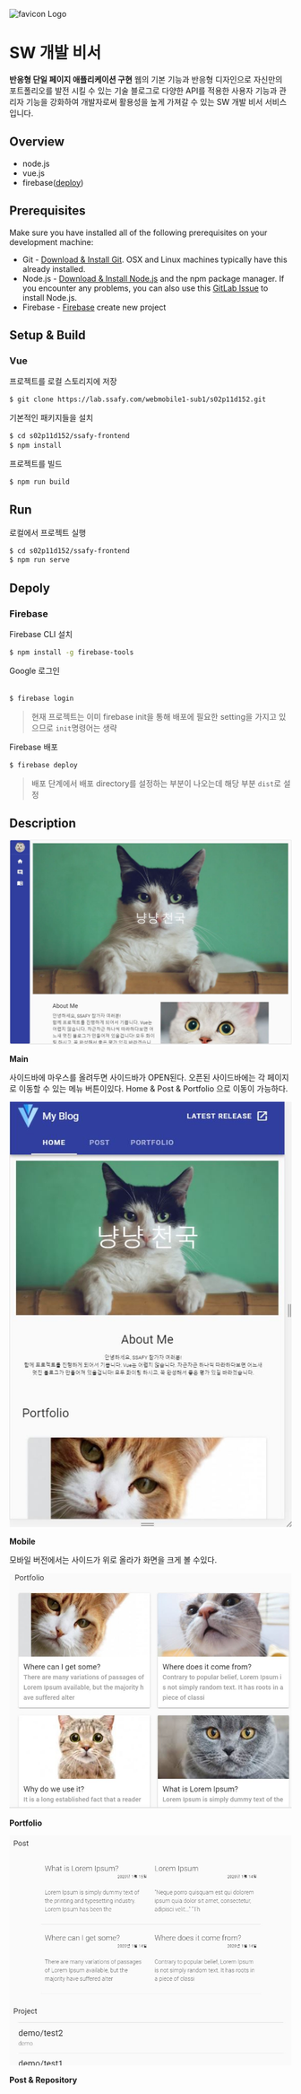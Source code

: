 ![favicon Logo](http://files.ciokorea.com/archive/images/201707/emoji_update_2017_9-100729321-large.jpg)

# SW 개발 비서

**반응형 단일 페이지 애플리케이션 구현**
웹의 기본 기능과 반응형 디자인으로 자신만의 포트폴리오를 발전 시킬 수 있는 기술 블로그로 다양한 API를 적용한 사용자 기능과 관리자 기능을 강화하여 개발자로써 활용성을 높게 가져갈 수 있는 SW 개발 비서 서비스입니다.



## Overview

- node.js
- vue.js
- firebase([deploy](https://neungle-webservice.firebaseapp.com/))



## Prerequisites

Make sure you have installed all of the following prerequisites on your development machine:
 - Git - [Download & Install Git](https://git-scm.com/downloads). OSX and Linux machines typically have this already installed.
 - Node.js - [Download & Install Node.js](https://nodejs.org/en/download/) and the npm package manager. If you encounter any problems, you can also use this [GitLab Issue](https://lab.ssafy.com/webmobile1-sub1/s02p11d152/issues) to install Node.js.
 - Firebase - [Firebase](https://firebase.google.com/?hl=ko) create new project



 ## Setup & Build

 ### Vue

프로젝트를 로컬 스토리지에 저장
```bash
$ git clone https://lab.ssafy.com/webmobile1-sub1/s02p11d152.git
```

기본적인 패키지들을 설치
``` bash
$ cd s02p11d152/ssafy-frontend
$ npm install 
```

프로젝트를 빌드
```bash
$ npm run build
```



## Run

로컬에서 프로젝트 실행
```bash
$ cd s02p11d152/ssafy-frontend
$ npm run serve
```



## Depoly

### Firebase 

Firebase CLI 설치
```bash
$ npm install -g firebase-tools
```

Google 로그인
```bash

$ firebase login
```
> 현재 프로젝트는 이미 firebase init을 통해 배포에 필요한 setting을 가지고 있으므로 `init`명령어는 생략

Firebase 배포
```bash
$ firebase deploy
```
> 배포 단계에서 배포 directory를 설정하는 부분이 나오는데 해당 부분 `dist`로 설정



## Description

![main](img\main.JPG)

**Main** 

사이드바에 마우스를 올려두면 사이드바가 OPEN된다. 오픈된 사이드바에는 각 페이지로 이동할 수 있는 메뉴 버튼이있다. Home & Post & Portfolio 으로 이동이 가능하다.



![mobile](img\mobile.JPG)

**Mobile**

모바일 버전에서는 사이드가 위로 올라가 화면을 크게 볼 수있다.



![protfolio](img\protfolio.JPG)

**Portfolio**



![post&repository](img\post&repository.JPG)

**Post & Repository**
